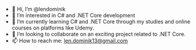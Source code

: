 - 👋 Hi, I’m @lendominik
- 🔭 I’m interested in C# and .NET Core development
- 🌱 I’m currently learning C# and .NET Core through my studies and online courses on platforms like Udemy.
- 👯 I’m looking to collaborate on an exciting project related to .NET Core.
- 📫 How to reach me: len.dominik13@gmail.com
